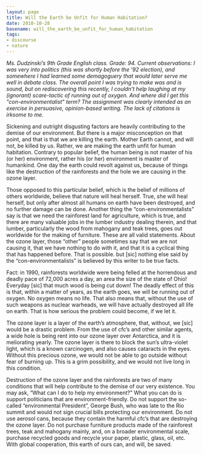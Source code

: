 ```yaml
---
layout: page
title: Will the Earth be Unfit for Human Habitation?
date: 2010-10-28
basename: will_the_earth_be_unfit_for_human_habitation
tags:
- discourse
- nature
---
```


_Ms. Dudzinski&rsquo;s 9th Grade English class. Grade: 94.
Current observations: I was very into politics (this was shortly
before the &rsquo;92 election), and somewhere I had learned some
demagoguery that would later serve me well in debate class. The
overall point I was trying to make was and is sound, but on
rediscovering this recently, I couldn&rsquo;t help laughing at my
(ignorant) scare-tactic of running out of oxygen. And where did I
get this "con-environmentalist" term? The assignment was clearly 
intended as an exercise in persuasive, opinion-based writing. 
The lack of citations is irksome to me._

<!--more-->

Sickening and outright disgusting factors are heavily
contributing to the demise of our environment. But there is a major
misconception on that point, and that is that we are killing the
earth. Mother Earth cannot, and will not, be killed by us. Rather,
we are making the earth unfit for human habitation. Contrary to
popular belief, the human being is not master of his (or her)
environment, rather his (or her) environment is master of
humankind. One day the earth could revolt against us, because of
things like the destruction of the rainforests and the hole we are
causing in the ozone layer.

Those opposed to this particular belief, which is the belief of
millions of others worldwide, believe that nature will heal
herself. True, she will heal herself, but only after almost all
humans on earth have been destroyed, and no further damage can be
done. Another thing the &ldquo;con-environmentalists&rdquo; say is
that we need the rainforest land for agriculture, which is true,
and there are many valuable jobs in the lumber industry dealing
therein, and that lumber, particularly the wood from mahogany and
teak trees, goes out worldwide for the making of furniture. These
are all valid statements. About the ozone layer, those
&ldquo;other&rdquo; people sometimes say that we are not causing
it, that we have nothing to do with it, and that it is a cyclical
thing that has happened before. That is possible. but [sic] nothing
else said by the &ldquo;con-environmentalists&rdquo; is believed by
this writer to be true facts.

Fact: in 1990, rainforests worldwide were being felled at the
horrendous and deadly pace of 72,000 acres a day, an area the size
of the state of Ohio! Everyday [sic] that much wood is being cut
down! The deadly effect of this is that, within a matter of years,
as the earth goes, we will be running out of oxygen. No oxygen
means no life. That also means that, without the use of such
weapons as nuclear warheads, we will have actually destroyed all
life on earth. That is how serious the problem could become, if we
let it.

The ozone layer is a layer of the earth&rsquo;s atmosphere,
that, without, we [sic] would be a drastic problem. From the use of
cfc&rsquo;s and other similar agents, a wide hole is being rent
into our ozone layer over Antarctica, and it is meliorating yearly.
The ozone layer is there to block the sun&rsquo;s ultra-violet
light, which is a known carcinogen, and also causes cataracts in
the eyes. Without this precious ozone, we would not be able to go
outside without fear of burning up. This is a grim possibility, and
we would not live long in this condition.

Destruction of the ozone layer and the rainforests are two of
many conditions that will help contribute to the demise of our very
existence. You may ask, &ldquo;What can I do to help my
environment?&rdquo; What you can do is support politicians that are
environment-friendly. Do not support the so-called
&ldquo;environmental President&rdquo;, George Bush, who was late to
the Rio summit and would not sign crucial bills protecting our
environment. Do not use aerosol cans, because they contain the
harmful cfc&rsquo;s that are destroying the ozone layer. Do not
purchase furniture products made of the rainforest trees, teak and
mahogany mainly, and, on a broader environmental scale, purchase
recycled goods and recycle your paper, plastic, glass, oil, etc.
With global cooperation, this earth of ours can, and will, be
saved.
